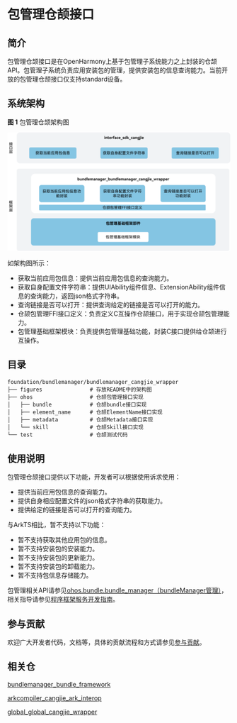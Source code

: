 # 包管理仓颉接口

## 简介

包管理仓颉接口是在OpenHarmony上基于包管理子系统能力之上封装的仓颉API。包管理子系统负责应用安装包的管理，提供安装包的信息查询能力。当前开放的包管理仓颉接口仅支持standard设备。

## 系统架构

**图 1** 包管理仓颉架构图

![包管理仓颉架构图](figures/bundlemanager_cangjie_wrapper_architecture.png)

如架构图所示：

- 获取当前应用包信息：提供当前应用包信息的查询能力。
- 获取自身配置文件字符串：提供UIAbility组件信息、ExtensionAbility组件信息的查询能力，返回json格式字符串。
- 查询链接是否可以打开：提供查询给定的链接是否可以打开的能力。
- 仓颉包管理FFI接口定义：负责定义C互操作仓颉接口，用于实现仓颉包管理能力。
- 包管理基础框架模块：负责提供包管理基础功能，封装C接口提供给仓颉进行互操作。

## 目录

```
foundation/bundlemanager/bundlemanager_cangjie_wrapper
├── figures               # 存放README中的架构图
├── ohos                  # 仓颉包管理接口实现
│   ├── bundle            # 仓颉bundle接口实现
│   ├── element_name      # 仓颉ElementName接口实现
│   ├── metadata          # 仓颉Metadata接口实现
│   └── skill             # 仓颉Skill接口实现
└── test                  # 仓颉测试代码
```

## 使用说明

包管理仓颉接口提供以下功能，开发者可以根据使用诉求使用：

  - 提供当前应用包信息的查询能力。
  - 提供自身相应配置文件的json格式字符串的获取能力。
  - 提供给定的链接是否可以打开的查询能力。


与ArkTS相比，暂不支持以下功能：

  - 暂不支持获取其他应用包的信息。
  - 暂不支持安装包的安装能力。
  - 暂不支持安装包的更新能力。
  - 暂不支持安装包的卸载能力。
  - 暂不支持包信息存储能力。


包管理相关API请参见[ohos.bundle.bundle_manager（bundleManager管理）](https://gitcode.com/openharmony-sig/arkcompiler_cangjie_ark_interop/blob/master/doc/API_Reference/source_zh_cn/apis/AbilityKit/cj-apis-bundle_manager.md)，相关指导请参见[程序框架服务开发指南](https://gitcode.com/openharmony-sig/arkcompiler_cangjie_ark_interop/blob/master/doc/Dev_Guide/source_zh_cn/application-models/cj-abilitykit-overview.md)。

## 参与贡献

欢迎广大开发者代码，文档等，具体的贡献流程和方式请参见[参与贡献](https://gitcode.com/openharmony/docs/blob/master/zh-cn/contribute/%E5%8F%82%E4%B8%8E%E8%B4%A1%E7%8C%AE.md)。

## 相关仓

[bundlemanager_bundle_framework](https://gitee.com/openharmony/bundlemanager_bundle_framework)

[arkcompiler_cangjie_ark_interop](https://gitcode.com/openharmony-sig/arkcompiler_cangjie_ark_interop)

[global_global_cangjie_wrapper](https://gitcode.com/openharmony-sig/global_global_cangjie_wrapper)
